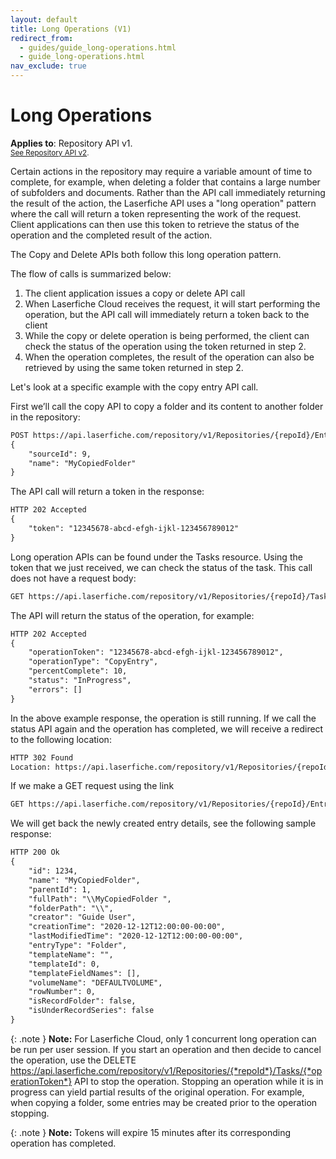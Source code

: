 ```yaml
---
layout: default
title: Long Operations (V1)
redirect_from:
  - guides/guide_long-operations.html
  - guide_long-operations.html
nav_exclude: true
---
```


<!--© 2024 Laserfiche.
See LICENSE-DOCUMENTATION and LICENSE-CODE in the project root for license information.-->

# Long Operations

**Applies to**: Repository API v1.
<br/>
<sup>[See Repository API v2](../guide_long-operations/).</sup>

Certain actions in the repository may require a variable amount of time to complete, for example, when deleting a folder that contains a large number of subfolders and documents. Rather than the API call immediately returning the result of the action, the Laserfiche API uses a "long operation" pattern where the call will return a token representing the work of the request. Client applications can then use this token to retrieve the status of the operation and the completed result of the action.

The Copy and Delete APIs both follow this long operation pattern.

The flow of calls is summarized below:

1. The client application issues a copy or delete API call
1. When Laserfiche Cloud receives the request, it will start performing the operation, but the API call will immediately return a token back to the client
1. While the copy or delete operation is being performed, the client can check the status of the operation using the token returned in step 2.
1. When the operation completes, the result of the operation can also be retrieved by using the same token returned in step 2.

Let's look at a specific example with the copy entry API call.

First we’ll call the copy API to copy a folder and its content to another folder in the repository:

```xml
POST https://api.laserfiche.com/repository/v1/Repositories/{repoId}/Entries/{destinationEntryId}/Laserfiche.Repository.Folder/children/CopyAsync
{
    "sourceId": 9,
    "name": "MyCopiedFolder"
}
```

The API call will return a token in the response:

```xml
HTTP 202 Accepted
{
    "token": "12345678-abcd-efgh-ijkl-123456789012"
}
```

Long operation APIs can be found under the Tasks resource. Using the token that we just received, we can check the status of the task. This call does not have a request body:

```xml
GET https://api.laserfiche.com/repository/v1/Repositories/{repoId}/Tasks/{operationToken}
```

The API will return the status of the operation, for example:

```xml
HTTP 202 Accepted
{
    "operationToken": "12345678-abcd-efgh-ijkl-123456789012",
    "operationType": "CopyEntry",
    "percentComplete": 10,
    "status": "InProgress",
    "errors": []
}
```

In the above example response, the operation is still running. If we call the status API again and the operation has completed, we will receive a redirect to the following location:

```xml
HTTP 302 Found
Location: https://api.laserfiche.com/repository/v1/Repositories/{repoId}/Entries/{newlyCreatedEntryId}
```

If we make a GET request using the link

```xml
GET https://api.laserfiche.com/repository/v1/Repositories/{repoId}/Entries/{newlyCreatedEntryId}
```

We will get back the newly created entry details, see the following sample response:

```xml
HTTP 200 Ok
{
    "id": 1234,
    "name": "MyCopiedFolder",
    "parentId": 1,
    "fullPath": "\\MyCopiedFolder ",
    "folderPath": "\\",
    "creator": "Guide User",
    "creationTime": "2020-12-12T12:00:00-00:00",
    "lastModifiedTime": "2020-12-12T12:00:00-00:00",
    "entryType": "Folder",
    "templateName": "",
    "templateId": 0,
    "templateFieldNames": [],
    "volumeName": "DEFAULTVOLUME",
    "rowNumber": 0,
    "isRecordFolder": false,
    "isUnderRecordSeries": false
}
```

{: .note }
**Note:** For Laserfiche Cloud, only 1 concurrent long operation can be run per user session. If you start an operation and then decide to cancel the operation, use the DELETE https://api.laserfiche.com/repository/v1/Repositories/{*repoId*}/Tasks/{*operationToken*} API to stop the operation. Stopping an operation while it is in progress can yield partial results of the original operation. For example, when copying a folder, some entries may be created prior to the operation stopping.

{: .note }
**Note:** Tokens will expire 15 minutes after its corresponding operation has completed.
